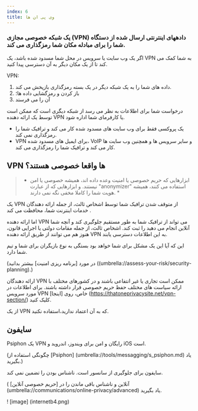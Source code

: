 ```yaml
---
index: 6
title: وی پی ان ها
---
```

### یک شبکه خصوصی مجازی (VPN) دادههای اینترنتی ارسال شده از دستگاه شما را برای مبادله مکان شما رمزگذاری می کند.

اگر یک وب سایت یا سرویس در محل شما مسدود شده باشد، یک VPN به شما کمک می کند تا از یک مکان دیگر به آن دسترسی پیدا کنید.

VPN:

1.  داده های شما را به یک شبکه دیگر در یک بسته رمزگذاری بازپخش می کند.
2.  باز کردن و رمزگشایی داده ها؛
3.  آن را می فرستد

درخواست شما برای اطلاعات به نظر می رسد از شبکه دیگری است که ممکن است توسط یک ارائه دهنده VPN یا کارفرمای شما اداره شود.

*   یک پروکسی فقط برای وب سایت های مسدود شده کار می کند و ترافیک شما را رمزگذاری نمی کند.
*   VPN برای ایمیل های مسدود شده، VoIP و سایر سرویس ها و همچنین وب سایت ها کار می کند و ترافیک شما را رمزگذاری می کند.

## VPN ها واقعا خصوصی هستند؟

> * ابزارهایی که حریم خصوصی یا امنیت وعده داده اند، همیشه خصوصی یا امن نیستند. و ابزارهایی که از عبارت "anonymizer" استفاده می کنند، همیشه هویت شما را کاملا مخفی نگه نمی دارند. *

یک VPN از متوقف شدن ترافیک شما توسط اشخاص ثالث، از جمله ارائه دهندگان خدمات اینترنت شما، محافظت می کند .

اما ارائه دهنده VPN می تواند از ترافیک شما به طور مستقیم جلوگیری کند و آنچه شما آنلاین انجام می دهید را ثبت کند. اشخاص ثالث، از جمله مقامات دولتی یا اجرایی قانون، هنوز هم می توانند از طریق ارائه دهنده VPN به این اطلاعات دسترسی یابند.

این که آیا این یک مشکل برای شما خواهد بود بستگی به نوع بازیگران برای شما و تیم شما دارد.

(در مورد [برنامه ریزی امنیت] بیشتر بدانید ((umbrella://assess-your-risk/security-planning).)

ارائه دهندگان VPN ممکن است تجاری یا غیر انتفاعی باشند و در کشورهای مختلف با ارائه سیاست های مختلف حفظ حریم خصوصی قرار داشته باشند. برای اطلاعات در مورد سرویس VPN خاص، روی [اینجا] (https://thatoneprivacysite.net/vpn-section/) کلیک کنید.

از یک VPN که به آن اعتماد ندارید،استفاده نکنید.

## سایفون

Psiphon یک VPN رایگان و امن برای ویندوز، اندروید و iOS است.

(چگونگی استفاده از [Psiphon] (umbrella://tools/messagging/s_psiphon.md) یاد بگیرید.)

سایفون برای جلوگیری از سانسور است. ناشناس بودن را تضمین نمی کند.

( آنلاین و ناشناس باقی ماندن را در [حریم خصوصی آنلاین] (umbrella://communications/online-privacy/advanced) یاد بگیرید.

! [image] (internetb4.png)